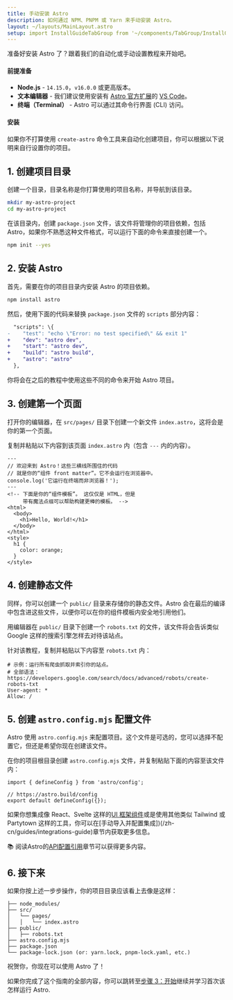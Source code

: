 ```yaml
---
title: 手动安装 Astro
description: 如何通过 NPM、PNPM 或 Yarn 来手动安装 Astro。
layout: ~/layouts/MainLayout.astro
setup: import InstallGuideTabGroup from '~/components/TabGroup/InstallGuideTabGroup.astro';
---
```

准备好安装 Astro 了？跟着我们的自动化或手动设置教程来开始吧。

#### 前提准备

- **Node.js** - `14.15.0`，`v16.0.0` 或更高版本。
- **文本编辑器** - 我们建议使用安装有 [Astro 官方扩展](https://marketplace.visualstudio.com/items?itemName=astro-build.astro-vscode)的 [VS Code](https://code.visualstudio.com/)。
- **终端（Terminal）** - Astro 可以通过其命令行界面 (CLI) 访问。

<InstallGuideTabGroup />

#### 安装

如果你不打算使用 `create-astro` 命令工具来自动化创建项目，你可以根据以下说明来自行设置你的项目。

## 1. 创建项目目录

创建一个目录，目录名称是你打算使用的项目名称，并导航到该目录。

```bash
mkdir my-astro-project
cd my-astro-project
```

在该目录内，创建 `package.json` 文件，该文件将管理你的项目依赖，包括 Astro，如果你不熟悉这种文件格式，可以运行下面的命令来直接创建一个。

```bash
npm init --yes
```

## 2. 安装 Astro

首先，需要在你的项目目录内安装 Astro 的项目依赖。

```bash
npm install astro
```

然后，使用下面的代码来替换 `package.json` 文件的 `scripts` 部分内容：

```diff
  "scripts": \{
-    "test": "echo \"Error: no test specified\" && exit 1"
+    "dev": "astro dev",
+    "start": "astro dev",
+    "build": "astro build",
+    "astro": "astro"
  },
```

你将会在之后的教程中使用这些不同的命令来开始 Astro 项目。

## 3. 创建第一个页面

打开你的编辑器，在 `src/pages/` 目录下创建一个新文件 `index.astro`，这将会是你的第一个页面。

复制并粘贴以下内容到该页面 `index.astro` 内（包含 `---` 内的内容）。

```astro
---
// 欢迎来到 Astro！这些三横线所围住的代码
// 就是你的“组件 front matter”。它不会运行在浏览器中。
console.log('它运行在终端而非浏览器！');
---
<!-- 下面是你的“组件模板”。 这仅仅是 HTML，但是
     带有魔法点缀可以帮助构建更棒的模板。 -->
<html>
  <body>
    <h1>Hello, World!</h1>
  </body>
</html>
<style>
  h1 {
    color: orange;
  }
</style>
```

## 4. 创建静态文件

同样，你可以创建一个 `public/` 目录来存储你的静态文件。Astro 会在最后的编译中包含进这些文件，以便你可以在你的组件模板内安全地引用他们。

用编辑器在 `public/` 目录下创建一个 `robots.txt` 的文件，该文件将会告诉类似 Google 这样的搜索引擎怎样去对待该站点。

针对该教程，复制并粘贴以下内容至 `robots.txt` 内：

```
# 示例：运行所有爬虫抓取并索引你的站点。
# 全部语法：https://developers.google.com/search/docs/advanced/robots/create-robots-txt
User-agent: *
Allow: /
```

## 5. 创建 `astro.config.mjs` 配置文件

Astro 使用 `astro.config.mjs` 来配置项目。这个文件是可选的，您可以选择不配置它，但还是希望你现在创建该文件。

在你的项目根目录创建 `astro.config.mjs` 文件，并复制粘贴下面的内容至该文件内：

```
import { defineConfig } from 'astro/config';

// https://astro.build/config
export default defineConfig({});
```

如果你想集成像 React、Svelte 这样的[UI 框架组件](/zh-cn/core-concepts/framework-components/)或是使用其他类似 Tailwind 或 Partytown 这样的工具，你可以在[手动导入并配置集成])(/zh-cn/guides/integrations-guide)章节内获取更多信息。


📚 阅读Astro的[API配置引用](/zh-cn/reference/configuration-reference/)章节可以获得更多内容。


## 6. 接下来

如果你按上述一步步操作，你的项目目录应该看上去像是这样：

```
├── node_modules/
├── src/
│   └── pages/
│   │   └── index.astro
├── public/
│   ├── robots.txt
├── astro.config.mjs
├── package.json
└── package-lock.json (or: yarn.lock, pnpm-lock.yaml, etc.)
```

祝贺你，你现在可以使用 Astro 了！

如果你完成了这个指南的全部内容，你可以跳转至[步骤 3：开始](/zh-cn/install/auto/#3-开始使用-astro-)继续并学习首次该怎样运行 Astro.

